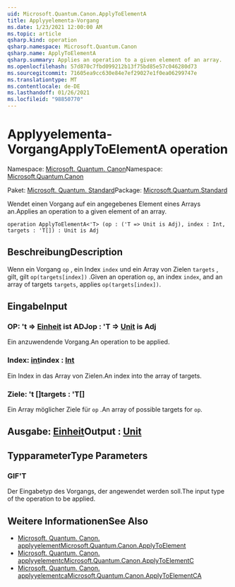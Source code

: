 ```yaml
---
uid: Microsoft.Quantum.Canon.ApplyToElementA
title: Applyyelementa-Vorgang
ms.date: 1/23/2021 12:00:00 AM
ms.topic: article
qsharp.kind: operation
qsharp.namespace: Microsoft.Quantum.Canon
qsharp.name: ApplyToElementA
qsharp.summary: Applies an operation to a given element of an array.
ms.openlocfilehash: 57d870c7fbd099212b13f75bd85e57c046280d73
ms.sourcegitcommit: 71605ea9cc630e84e7ef29027e1f0ea06299747e
ms.translationtype: MT
ms.contentlocale: de-DE
ms.lasthandoff: 01/26/2021
ms.locfileid: "98850770"
---
```

# <a name="applytoelementa-operation"></a><span data-ttu-id="2319a-102">Applyyelementa-Vorgang</span><span class="sxs-lookup"><span data-stu-id="2319a-102">ApplyToElementA operation</span></span>

<span data-ttu-id="2319a-103">Namespace: [Microsoft. Quantum. Canon](xref:Microsoft.Quantum.Canon)</span><span class="sxs-lookup"><span data-stu-id="2319a-103">Namespace: [Microsoft.Quantum.Canon](xref:Microsoft.Quantum.Canon)</span></span>

<span data-ttu-id="2319a-104">Paket: [Microsoft. Quantum. Standard](https://nuget.org/packages/Microsoft.Quantum.Standard)</span><span class="sxs-lookup"><span data-stu-id="2319a-104">Package: [Microsoft.Quantum.Standard](https://nuget.org/packages/Microsoft.Quantum.Standard)</span></span>


<span data-ttu-id="2319a-105">Wendet einen Vorgang auf ein angegebenes Element eines Arrays an.</span><span class="sxs-lookup"><span data-stu-id="2319a-105">Applies an operation to a given element of an array.</span></span>

```qsharp
operation ApplyToElementA<'T> (op : ('T => Unit is Adj), index : Int, targets : 'T[]) : Unit is Adj
```


## <a name="description"></a><span data-ttu-id="2319a-106">Beschreibung</span><span class="sxs-lookup"><span data-stu-id="2319a-106">Description</span></span>

<span data-ttu-id="2319a-107">Wenn ein Vorgang `op` , ein Index `index` und ein Array von Zielen `targets` , gilt, gilt `op(targets[index])` .</span><span class="sxs-lookup"><span data-stu-id="2319a-107">Given an operation `op`, an index `index`, and an array of targets `targets`, applies `op(targets[index])`.</span></span>

## <a name="input"></a><span data-ttu-id="2319a-108">Eingabe</span><span class="sxs-lookup"><span data-stu-id="2319a-108">Input</span></span>

### <a name="op--t--unit--is-adj"></a><span data-ttu-id="2319a-109">OP: 't => [Einheit](xref:microsoft.quantum.lang-ref.unit)  ist ADJ</span><span class="sxs-lookup"><span data-stu-id="2319a-109">op : 'T => [Unit](xref:microsoft.quantum.lang-ref.unit)  is Adj</span></span>

<span data-ttu-id="2319a-110">Ein anzuwendende Vorgang.</span><span class="sxs-lookup"><span data-stu-id="2319a-110">An operation to be applied.</span></span>


### <a name="index--int"></a><span data-ttu-id="2319a-111">Index: [int](xref:microsoft.quantum.lang-ref.int)</span><span class="sxs-lookup"><span data-stu-id="2319a-111">index : [Int](xref:microsoft.quantum.lang-ref.int)</span></span>

<span data-ttu-id="2319a-112">Ein Index in das Array von Zielen.</span><span class="sxs-lookup"><span data-stu-id="2319a-112">An index into the array of targets.</span></span>


### <a name="targets--t"></a><span data-ttu-id="2319a-113">Ziele: 't []</span><span class="sxs-lookup"><span data-stu-id="2319a-113">targets : 'T[]</span></span>

<span data-ttu-id="2319a-114">Ein Array möglicher Ziele für `op` .</span><span class="sxs-lookup"><span data-stu-id="2319a-114">An array of possible targets for `op`.</span></span>



## <a name="output--unit"></a><span data-ttu-id="2319a-115">Ausgabe: [Einheit](xref:microsoft.quantum.lang-ref.unit)</span><span class="sxs-lookup"><span data-stu-id="2319a-115">Output : [Unit](xref:microsoft.quantum.lang-ref.unit)</span></span>



## <a name="type-parameters"></a><span data-ttu-id="2319a-116">Typparameter</span><span class="sxs-lookup"><span data-stu-id="2319a-116">Type Parameters</span></span>

### <a name="t"></a><span data-ttu-id="2319a-117">GIF</span><span class="sxs-lookup"><span data-stu-id="2319a-117">'T</span></span>

<span data-ttu-id="2319a-118">Der Eingabetyp des Vorgangs, der angewendet werden soll.</span><span class="sxs-lookup"><span data-stu-id="2319a-118">The input type of the operation to be applied.</span></span>

## <a name="see-also"></a><span data-ttu-id="2319a-119">Weitere Informationen</span><span class="sxs-lookup"><span data-stu-id="2319a-119">See Also</span></span>

- [<span data-ttu-id="2319a-120">Microsoft. Quantum. Canon. applyyelement</span><span class="sxs-lookup"><span data-stu-id="2319a-120">Microsoft.Quantum.Canon.ApplyToElement</span></span>](xref:Microsoft.Quantum.Canon.ApplyToElement)
- [<span data-ttu-id="2319a-121">Microsoft. Quantum. Canon. applyyelementc</span><span class="sxs-lookup"><span data-stu-id="2319a-121">Microsoft.Quantum.Canon.ApplyToElementC</span></span>](xref:Microsoft.Quantum.Canon.ApplyToElementC)
- [<span data-ttu-id="2319a-122">Microsoft. Quantum. Canon. applyyelementca</span><span class="sxs-lookup"><span data-stu-id="2319a-122">Microsoft.Quantum.Canon.ApplyToElementCA</span></span>](xref:Microsoft.Quantum.Canon.ApplyToElementCA)